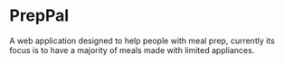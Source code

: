 # PrepPal
A web application designed to help people with meal prep, currently its focus is to have a majority of meals made with limited appliances.
